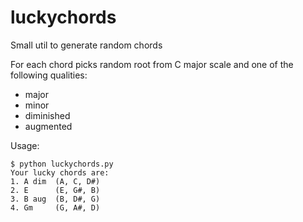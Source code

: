 # luckychords
Small util to generate random chords

For each chord picks random root from C major scale and one of the following qualities:
- major
- minor
- diminished
- augmented

Usage:
```
$ python luckychords.py 
Your lucky chords are:
1. A dim  (A, C, D#)
2. E      (E, G#, B)
3. B aug  (B, D#, G)
4. Gm     (G, A#, D)
```
